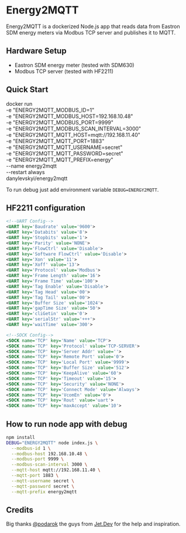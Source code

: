 # Energy2MQTT

Energy2MQTT is a dockerized Node.js app that reads data from Eastron SDM energy meters via Modbus TCP server and
publishes it to MQTT.

## Hardware Setup

- Eastron SDM energy meter (tested with SDM630)
- Modbus TCP server (tested with HF2211)

## Quick Start

docker run  \
  -e "ENERGY2MQTT_MODBUS_ID=1" \
  -e "ENERGY2MQTT_MODBUS_HOST=192.168.10.48" \
  -e "ENERGY2MQTT_MODBUS_PORT=9999" \
  -e "ENERGY2MQTT_MODBUS_SCAN_INTERVAL=3000" \
  -e "ENERGY2MQTT_MQTT_HOST=mqtt://192.168.11.40" \
  -e "ENERGY2MQTT_MQTT_PORT=1883" \
  -e "ENERGY2MQTT_MQTT_USERNAME=secret" \
  -e "ENERGY2MQTT_MQTT_PASSWORD=secret" \
  -e "ENERGY2MQTT_MQTT_PREFIX=energy" \
  --name energy2mqtt \
  --restart always \
  danylevskyi/energy2mqtt

To run debug just add environment variable `DEBUG=ENERGY2MQTT`.

## HF2211 configuration

```xml
<!--UART Config-->
<UART key='Baudrate' value='9600'>
<UART key='Databits' value='8'>
<UART key='Stopbits' value='1'>
<UART key='Parity' value='NONE'>
<UART key='FlowCtrl' value='Disable'>
<UART key='Software FlowCtrl' value='Disable'>
<UART key='Xon' value='11'>
<UART key='Xoff' value='13'>
<UART key='Protocol' value='Modbus'>
<UART key='Frame Length' value='16'>
<UART key='Frame Time' value='100'>
<UART key='Tag Enable' value='Disable'>
<UART key='Tag Head' value='00'>
<UART key='Tag Tail' value='00'>
<UART key='Buffer Size' value='1024'>
<UART key='gapTime Size' value='50'>
<UART key='cliGetin' value='0'>
<UART key='serialStr' value='+++'>
<UART key='waitTime' value='300'>
```

```xml
<!--SOCK Config-->
<SOCK name='TCP' key='Name' value='TCP'>
<SOCK name='TCP' key='Protocol' value='TCP-SERVER'>
<SOCK name='TCP' key='Server Addr' value=''>
<SOCK name='TCP' key='Remote Port' value='0'>
<SOCK name='TCP' key='Local Port' value='9999'>
<SOCK name='TCP' key='Buffer Size' value='512'>
<SOCK name='TCP' key='KeepAlive' value='60'>
<SOCK name='TCP' key='Timeout' value='15'>
<SOCK name='TCP' key='Security' value='NONE'>
<SOCK name='TCP' key='Connect Mode' value='Always'>
<SOCK name='TCP' key='VcomEn' value='0'>
<SOCK name='TCP' key='Rout' value='uart'>
<SOCK name='TCP' key='maxAccept' value='10'>
```

## How to run node app with debug

```sh
npm install
DEBUG="ENERGY2MQTT" node index.js \
  --modbus-id 1 \
  --modbus-host 192.168.10.48 \
  --modbus-port 9999 \
  --modbus-scan-interval 3000 \
  --mqtt-host mqtt://192.168.11.40 \
  --mqtt-port 1883 \
  --mqtt-username secret \
  --mqtt-password secret \
  --mqtt-prefix energy2mqtt
```

## Credits

Big thanks [@podarok](https://github.com/podarok) the guys from [Jet.Dev](https://jet.dev/) for the help and inspiration.

